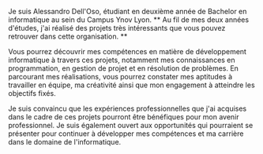 Je suis Alessandro Dell'Oso, étudiant en deuxième année de Bachelor en informatique au sein du Campus Ynov Lyon. **
Au fil de mes deux années d'études, j'ai réalisé des projets très intéressants que vous pouvez retrouver dans cette organisation. **

Vous pourrez découvrir mes compétences en matière de développement informatique à travers ces projets, notamment mes connaissances en programmation, en gestion de projet et en résolution de problèmes. 
En parcourant mes réalisations, vous pourrez constater mes aptitudes à travailler en équipe, ma créativité ainsi que mon engagement à atteindre les objectifs fixés.

Je suis convaincu que les expériences professionnelles que j'ai acquises dans le cadre de ces projets pourront être bénéfiques pour mon avenir professionnel. 
Je suis également ouvert aux opportunités qui pourraient se présenter pour continuer à développer mes compétences et ma carrière dans le domaine de l'informatique.
